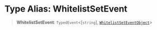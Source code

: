 # Type Alias: WhitelistSetEvent

> **WhitelistSetEvent**: `TypedEvent`\<\[`string`\], [`WhitelistSetEventObject`](../interfaces/WhitelistSetEventObject.md)\>
